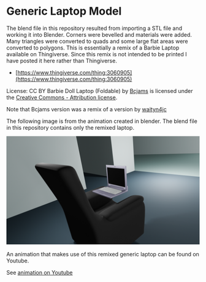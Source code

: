 # Generic Laptop Model

The blend file in this repository resulted from importing a STL file and working it 
into Blender. Corners were bevelled and materials were added. Many triangles were converted 
to quads and some large flat areas were converted to polygons. This is essentially
a remix of a Barbie Laptop available on Thingiverse. Since this remix is not intended
to be printed I have posted it here rather than Thingiverse.

* [https://www.thingiverse.com/thing:3060905](https://www.thingiverse.com/thing:3060905) 

License: CC BY
Barbie Doll Laptop (Foldable)
by [Bcjams](https://www.thingiverse.com/bcjams/designs) is licensed under the [Creative Commons - Attribution license](https://creativecommons.org/licenses/by/4.0/).

Note that Bcjams version was a remix of a version by [waityn4jc](https://www.thingiverse.com/waityn4jc/designs)


The following image is from the animation created in blender. The blend file in this 
repository contains only the remixed laptop.

![](laptopChair.png)

An animation that makes use of this remixed generic laptop can be found on Youtube.

See [animation on Youtube](https://www.youtube.com/watch?v=BWWSsFbyqvk)

